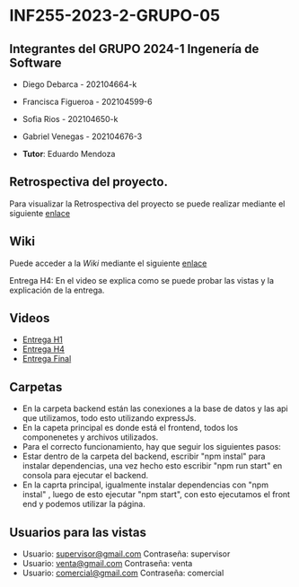 # INF255-2023-2-GRUPO-05

## Integrantes del GRUPO 2024-1 Ingenería de Software

* Diego Debarca      -  202104664-k
* Francisca Figueroa -  202104599-6
* Sofia Rios         -  202104650-k
* Gabriel Venegas    -  202104676-3

* **Tutor**: Eduardo Mendoza

## Retrospectiva del proyecto.
Para visualizar la Retrospectiva del proyecto se puede realizar mediante el siguiente [enlace](https://gitlab.inf.utfsm.cl/diego.debarca/inf255-2023-2-grupo-05/-/wikis/Retrospectiva)



## Wiki
Puede acceder a la _Wiki_ mediante el siguiente [enlace](https://gitlab.inf.utfsm.cl/diego.debarca/inf255-2023-2-grupo-05/-/wikis/Home)

Entrega H4: En el video se explica como se puede probar las vistas y la explicación de la entrega.

## Videos 
* [Entrega H1](https://youtu.be/ZvxQnh-sigQ) 
* [Entrega H4](https://youtu.be/e84w7gc4u50)
* [Entrega Final](https://youtu.be/UBU30RI2tGU)

## Carpetas

* En la carpeta backend están las conexiones a la base de datos y las api que utilizamos, todo esto utilizando expressJs.
* En la capeta principal es donde está el frontend, todos los componenetes y archivos utilizados.
* Para el correcto funcionamiento, hay que seguir los siguientes pasos:
* Estar dentro de la carpeta del backend, escribir "npm instal" para instalar dependencias, una vez hecho esto escribir "npm run start" en consola para ejecutar el backend.
* En la caprta principal, igualmente instalar dependencias con "npm instal" , luego de esto ejecutar "npm start", con esto ejecutamos el front end y podemos utilizar la página.

## Usuarios para las vistas

* Usuario: supervisor@gmail.com  Contraseña: supervisor
* Usuario: venta@gmail.com Contraseña: venta
* Usuario: comercial@gmail.com Contraseña: comercial

